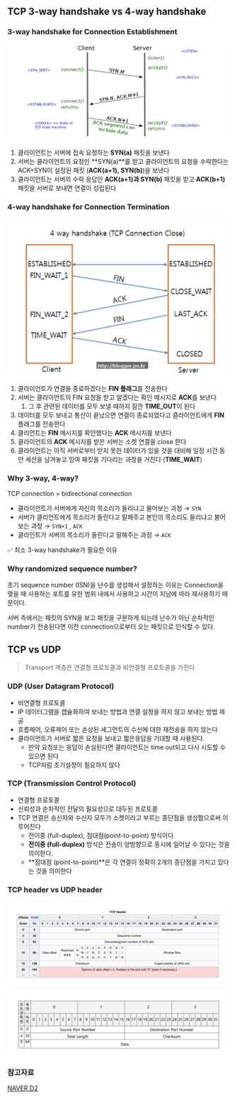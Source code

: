 ## TCP 3-way handshake vs 4-way handshake

### 3-way handshake for Connection Establishment

![Untitled](images/1.png)


1. 클라이언트는 서버에 접속 요청하는 **SYN(a)** 패킷을 보낸다
2. 서버는 클라이언트의 요청인 **SYN(a)**를 받고 클라이언트의 요청을 수락한다는 ACK+SYN이 설정된 패킷 (**ACK(a+1), SYN(b)**)을 보낸다
3. 클라이언트는 서버의 수락 응답인 **ACK(a+1)과 SYN(b)** 패킷을 받고 **ACK(b+1)** 패킷을 서버로 보내면 연결이 성립된다

### 4-way handshake for Connection Termination

![Untitled](images/2.png)

1. 클라이언트가 연결을 종료하겠다는 **FIN 플래그**를 전송한다
2. 서버는 클라이언트의 FIN 요청을 받고 알겠다는 확인 메시지로 **ACK**를 보낸다
    1. 그 후 관련된 데이터를 모두 보낼 때까지 잠깐 **TIME_OUT**이 된다
3. 데이터를 모두 보내고 통신이 끝났으면 연결이 종료되었다고 클라이언트에게 **FIN** 플래그를 전송한다
4. 클리언트는 **FIN** 메시지를 확인했다는 **ACK** 메시지를 보낸다
5. 클라이언트의 **ACK** 메시지를 받은 서버는 소켓 연결을 close 한다
6. 클라이언트는 아직 서버로부터 받지 못한 데이터가 있을 것을 대비해 일정 시간 동안 세션을 남겨놓고 잉여 패킷을 기다리는 과정을 거친다 (**TIME_WAIT**)

### Why 3-way, 4-way?

TCP connection = bidirectional connection

- 클라이언트가 서버에게 자신의 목소리가 들리냐고 물어보는 과정 → `SYN`
- 서버가 클리언트에게 목소리가 들린다고 말해주고 본인의 목소리도 들리냐고 불어보는 과정 → `SYN+1` , `ACK`
- 클라인트가 서버의 목소리가 들린다고 말해주는 과정 → `ACK`

✅ 최소 3-way handshake가 필요한 이유

### Why randomized sequence number?

초기 sequence number (ISN)을 난수를 생성해서 설정하는 이유는 Connection을 맺을 때 사용하는 포트를 유한 범위 내에서 사용하고 시간이 지남에 따라 재사용하기 때문이다.

서버 측에서는 패킷의 SYN을 보고 패킷을 구분하게 되는데 난수가 아닌 순차적인 number가 전송된다면 이전 connection으로부터 오는 패킷으로 인식할 수 있다.

## TCP vs UDP

> Transport 계층은 연결형 프로토콜과 비연결형 프로토콜을 가진다
> 

### UDP (User Datagram Protocol)

- 비연결형 프로토콜
- IP 데이터그램을 캡슐화하여 보내는 방법과 연결 설정을 하지 않고 보내는 방법 제공
- 흐름제어, 오류제어 또는 손상된 세그먼트의 수신에 대한 재전송을 하지 않는다
- 클라이언트가 서버로 짧은 요청을 보내고 짧은응답을 기대할 때 사용된다.
    - 만약 요청또는 응답이 손실된다면 클라이언트는 time out되고 다시 시도할 수 있으면 된다
    - TCP처럼 초기설정이 필요하지 않다

### TCP (Transmission Control Protocol)

- 연결형 프로토콜
- 신뢰성과 순차적인 전달의 필요성으로 대두된 프로토콜
- TCP 연결은 송신자와 수신자 모두가 소켓이라고 부르는 종단점을 생성함으로써 이루어진다
    - 전이중 (full-duplex), 점대점(point-to-point) 방식이다
    - **전이중 (full-duplex)** 방식은 전송이 양방향으로 동시에 일어날 수 있다는 것을 의미한다.
    - **점대점 (point-to-point)**은 각 연결이 정확히 2개의 종단점을 가지고 있다는 것을 의미한다

### TCP header vs UDP header

![Untitled](images/3.png)

![Untitled](images/4.png)


### 참고자료
[NAVER D2](https://d2.naver.com/helloworld/47667)